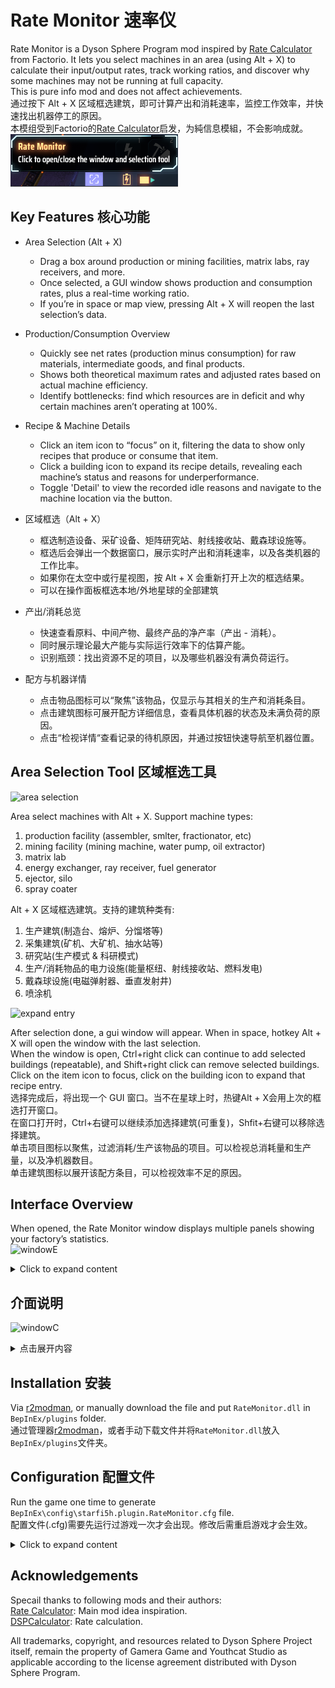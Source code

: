 # Rate Monitor 速率仪

Rate Monitor is a Dyson Sphere Program mod inspired by [Rate Calculator](https://mods.factorio.com/mod/RateCalculator) from Factorio. It lets you select machines in an area (using Alt + X) to calculate their input/output rates, track working ratios, and discover why some machines may not be running at full capacity.  
This is pure info mod and does not affect achievements.  
通过按下 Alt + X 区域框选建筑，即可计算产出和消耗速率，监控工作效率，并快速找出机器停工的原因。  
本模组受到Factorio的[Rate Calculator](https://mods.factorio.com/mod/RateCalculator)启发，为純信息模組，不会影响成就。  
![Button](https://raw.githubusercontent.com/starfi5h/DSP_Mod_Support/dev/RateMonitor/img/button.png)  

## Key Features 核心功能

- Area Selection (Alt + X)
  - Drag a box around production or mining facilities, matrix labs, ray receivers, and more.
  - Once selected, a GUI window shows production and consumption rates, plus a real-time working ratio.
  - If you’re in space or map view, pressing Alt + X will reopen the last selection’s data.

- Production/Consumption Overview
  - Quickly see net rates (production minus consumption) for raw materials, intermediate goods, and final products.
  - Shows both theoretical maximum rates and adjusted rates based on actual machine efficiency.  
  - Identify bottlenecks: find which resources are in deficit and why certain machines aren’t operating at 100%.

- Recipe & Machine Details
  - Click an item icon to “focus” on it, filtering the data to show only recipes that produce or consume that item.
  - Click a building icon to expand its recipe details, revealing each machine’s status and reasons for underperformance.
  - Toggle 'Detail' to view the recorded idle reasons and navigate to the machine location via the button.

- 区域框选（Alt + X）
  - 框选制造设备、采矿设备、矩阵研究站、射线接收站、戴森球设施等。  
  - 框选后会弹出一个数据窗口，展示实时产出和消耗速率，以及各类机器的工作比率。  
  - 如果你在太空中或行星视图，按 Alt + X 会重新打开上次的框选结果。  
  - 可以在操作面板框选本地/外地星球的全部建筑

- 产出/消耗总览
  - 快速查看原料、中间产物、最终产品的净产率（产出 - 消耗）。
  - 同时展示理论最大产能与实际运行效率下的估算产能。  
  - 识别瓶颈：找出资源不足的项目，以及哪些机器没有满负荷运行。  

- 配方与机器详情
  - 点击物品图标可以“聚焦”该物品，仅显示与其相关的生产和消耗条目。
  - 点击建筑图标可展开配方详细信息，查看具体机器的状态及未满负荷的原因。
  - 点击“检视详情“查看记录的待机原因，并通过按钮快速导航至机器位置。


## Area Selection Tool 区域框选工具

![area selection](https://raw.githubusercontent.com/starfi5h/DSP_Mod_Support/dev/RateMonitor/img/select.gif)  

Area select machines with Alt + X. Support machine types:  
1. production facility (assembler, smlter, fractionator, etc)
2. mining facility (mining machine, water pump, oil extractor)
3. matrix lab
4. energy exchanger, ray receiver, fuel generator  
5. ejector, silo  
6. spray coater  

Alt + X 区域框选建筑。支持的建筑种类有:  
1. 生产建筑(制造台、熔炉、分馏塔等)  
2. 采集建筑(矿机、大矿机、抽水站等)  
3. 研究站(生产模式 & 科研模式)
4. 生产/消耗物品的电力设施(能量枢纽、射线接收站、燃料发电)
5. 戴森球设施(电磁弹射器、垂直发射井)  
6. 喷涂机

![expand entry](https://raw.githubusercontent.com/starfi5h/DSP_Mod_Support/dev/RateMonitor/img/expand.gif)  

After selection done, a gui window will appear. When in space, hotkey Alt + X will open the window with the last selection.  
When the window is open, Ctrl+right click can continue to add selected buildings (repeatable), and Shift+right click can remove selected buildings.  
Click on the item icon to focus, click on the building icon to expand that recipe entry.  
选择完成后，将出现一个 GUI 窗口。当不在星球上时，热键Alt + X会用上次的框选打开窗口。  
在窗口打开时，Ctrl+右键可以继续添加选择建筑(可重复)，Shfit+右键可以移除选择建筑。  
单击项目图标以聚焦，过滤消耗/生产该物品的项目。可以检视总消耗量和生产量，以及净机器数目。  
单击建筑图标以展开该配方条目，可以检视效率不足的原因。  

## Interface Overview

When opened, the Rate Monitor window displays multiple panels showing your factory’s statistics.  
![windowE](https://raw.githubusercontent.com/starfi5h/DSP_Mod_Support/dev/RateMonitor/img/RM1-E.png)

<details>
<summary>Click to expand content</summary>


### Header

- (Entity Count): Displays how many machines (assemblers, smelters, chemical plants, etc.) are included in this monitor's calculation.  
- "+"/"-" button: The button to expand/fold quick change rate unit and count multiplier functions.  
- Rate Unit: The time unit for the data. Common settings include “per minute”(1/min) or “per second”(60/min)  
- Proliferator Level: Shows the current level of proliferator effects (if applicable) on the production lines being tracked.  

- Operate: Open the operation panel to do actions.  
- Config: Open the settings panel to change the config file.  

### Material / Intermediate / Product Panel

- Material: Lists raw or input materials (e.g., iron ore, copper ore, coal).  
- Intermediate: Lists partially processed goods (e.g., steel, plastic).  
- Product: Lists final products (e.g., energetic graphite, refined oil).  
    
The left numbers are theoretical net rate (maximum production - maximum consumption), assuming all machines run at full speed.  
The right numbers are estimated net rate, calculated by (machine working ratio * theoretical net rate).  
Clicking on the item icon can focus on the item, filter to only show the recipes related to it.  

### Recipe Info Panel 

The top will show the cost of all listed entries. Click on 'Expanded' toggle to filter the only expanded entries.  
Click on the middle building icon button of the entry to expand the recipe content.  
The entry format is:  
```
Production net rate (working ratio %) = Total machine count (wokring machine count) x Net rate per machine  
```
### Expanded Entry

The first line show the recipe name. If it is using proliferator, it will append the proliferator strategy.  
If there are some machines not fully 100% working, it will show the status summary in the second line.  
Click on the 'Detail' toggle to see all the records. Click on those button will move Icarus to the target machine.  

### Item Focus Mode

When clicking on item icon, that item will be yellow highlighted. Click again to unfocus.  
The entry content will display the Net Machine Count, formula is:  
```
All total net rate / Net rate per machine  
```
The value indicates if the machine-recipe groups have a net surplus/deficit. Negative values mean the machines are under-supplied.  

</details>

## 介面说明


![windowC](https://raw.githubusercontent.com/starfi5h/DSP_Mod_Support/dev/RateMonitor/img/RM1-C.png)

<details>
<summary>点击展开内容</summary>

### 标题区域

- **(实体数量)**：计算中包含的机器数量（如组装机、熔炉、化工厂等）  
- **速率单位**：用于统计数据的时间单位。常见为“每分钟（1/min）”或“每秒（60/min）”  
- **增产剂等级**：显示当前监控的生产线中，增产剂的使用等级（如有）  
- **+/-按钮**：用于展开/折叠快速更改速率单位和建筑数量倍数功能的按钮。  
- **操作**：打开操作面板，执行相关操作  
- **配置**：打开设置面板，修改配置文件  

### 原料 / 中间产物 / 成品 面板

- **原料**：列出原始输入资源（如铁矿、铜矿、煤等）  
- **中间产物**：列出在内部同时是产物及原料的物品（如钢材、塑料）  
- **成品**：列出最终产出的产品（如高能石墨、精炼油）  

数值说明：  
- **左侧数值**：理论净速率 = 最大产量 - 最大消耗（假设所有机器满负荷运行）  
- **右侧数值**：实际估算净速率 = 理论净速率 × 机器工作比率  

点击物品图标可以聚焦该物品，并自动筛选只显示与之相关的配方  

### 配方信息面板

- 顶部会显示所有项目的总资源消耗  
- 点击“已展开”开关可切换是否只显示已展开的配方条目  
- 点击条目中间的建筑图标按钮可以展开该配方的详细信息  

配方格式如下：  
```净产出速率（工作比率 %） = 总机器数（正在工作的数量） × 每台机器的净产出速率```

### 展开条目说明

- **第一行**：显示配方名称；如使用了增产剂，将显示所使用的增产策略  
- **第二行**：如果部分机器未满负荷工作，会显示运行状态概览  
- 点击“详细”按钮可查看所有相关记录，点击按钮可指引伊卡洛斯前往目标机器位置  

### 物品聚焦模式

- 点击物品图标可高亮该物品（黄色），再次点击可取消聚焦  
- 在聚焦状态下，配方条目会额外显示“净机器数”，计算公式如下：  
```总净产出速率 / 每台机器的净产出速率```
- 此数值反映该机器是否盈余或短缺。负值代表为达到产物平衡，机器需要补充的数目    

</details>


## Installation 安装

Via [r2modman](https://dsp.thunderstore.io/package/ebkr/r2modman/), or manually download the file and put `RateMonitor.dll` in `BepInEx/plugins` folder.  
通过管理器[r2modman](https://dsp.thunderstore.io/package/ebkr/r2modman/)，或者手动下载文件并将`RateMonitor.dll`放入`BepInEx/plugins`文件夹。  

## Configuration 配置文件
Run the game one time to generate `BepInEx\config\starfi5h.plugin.RateMonitor.cfg` file.  
配置文件(.cfg)需要先运行过游戏一次才会出现。修改后需重启游戏才会生效。    

<details>
<summary>Click to expand content</summary>

```
## Plugin GUID: starfi5h.plugin.RateMonitor

[Display]

## Timescale unit (x item per minute)
## 速率单位(每分钟x个物品)
# Setting type: Int32
# Default value: 1
# Acceptable value range: From 1 to 14400
Rate Unit = 1

# Setting type: Int32
# Default value: 14
Font Size = 14

## Show Real-time Monitoring Rate
## 显示即时监控速率
# Setting type: Boolean
# Default value: true
Show Realtime Rate = true

## Show Real-time Working Rate in percentage
## 以百分比显示工作效率
# Setting type: Boolean
# Default value: true
Show Working Rate in percentage = true

[General]

## Level of proliferator [1,2,4]. Auto dectect: -1
## 增产效果等级[1,2,4] 自动侦测:-1
# Setting type: Int32
# Default value: -1
# Acceptable value range: From -1 to 10
Proliferator Level = -1

## The theoretical max rate always apply proliferator, regardless the material.
## 计算理论上限时是否强制套用增产设定(false=依照当下原料决定)
# Setting type: Boolean
# Default value: false
Force Proliferator = false

## The theoretical max rate always apply gravity lens.
## 计算射线接收站时总是套用透镜(false=依照当下决定)
# Setting type: Boolean
# Default value: false
Force Gravity Lens in Ray Receiver = false

[KeyBinds]

## Hotkey to toggle area selection tool
## 启用框选工具的热键
# Setting type: KeyboardShortcut
# Default value: X + LeftAlt
SelectToolKey = X + LeftAlt

[UI]

## Create a button in mecha energy bar
## 在机甲能量条创建一个mod开关按钮
# Setting type: Boolean
# Default value: true
Enable Quick Bar Button = true

## When mod window is open, enable ctrl/shift + RMB to add/remove building
## 在窗口打开时，Ctrl/Shift+右键可以添加/移除建筑
# Setting type: Boolean
# Default value: true
Enable Single Building Click = true
```

</details>


## Acknowledgements

Specail thanks to following mods and their authors:  
[Rate Calculator](https://mods.factorio.com/mod/RateCalculator): Main mod idea inspiration.  
[DSPCalculator](https://thunderstore.io/c/dyson-sphere-program/p/jinxOAO/DSPCalculator/): Rate calculation.  

All trademarks, copyright, and resources related to Dyson Sphere Project itself, remain the property of Gamera Game and Youthcat Studio as applicable according to the license agreement distributed with Dyson Sphere Program.  
